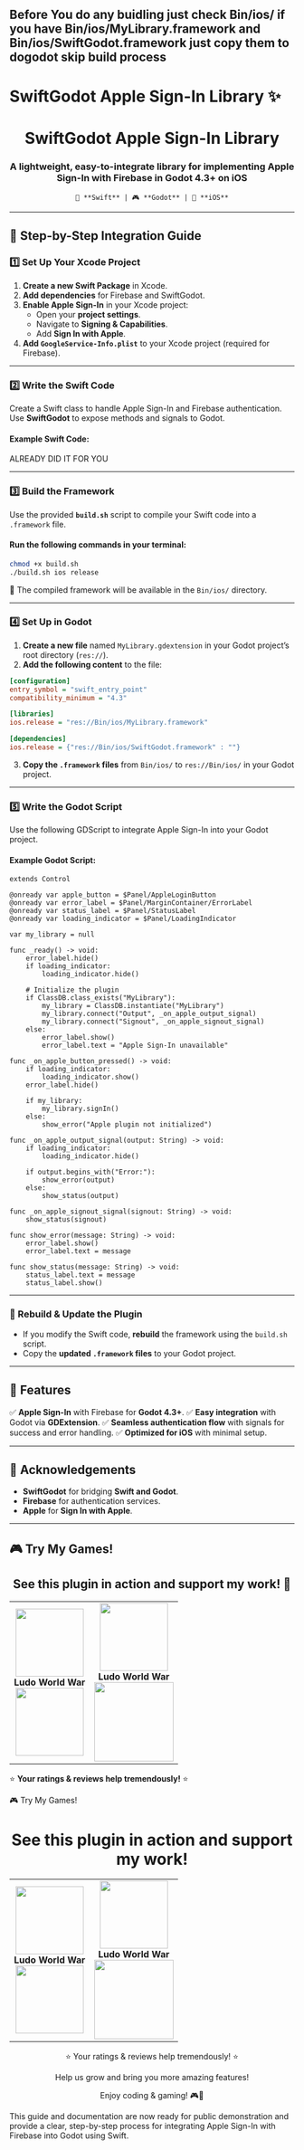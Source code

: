 <h2>Before You do any buidling just check Bin/ios/ if you have Bin/ios/MyLibrary.framework and Bin/ios/SwiftGodot.framework just copy them to dogodot skip build process</h2>

# SwiftGodot Apple Sign-In Library ✨

<div align="center">
    <h1>SwiftGodot Apple Sign-In Library</h1>
    <h3>A lightweight, easy-to-integrate library for implementing Apple Sign-In with Firebase in Godot 4.3+ on iOS</h3>
    
    🚀 **Swift** | 🎮 **Godot** | 🍏 **iOS**
</div>

---

## 🚀 Step-by-Step Integration Guide

### 1️⃣ Set Up Your Xcode Project
1. **Create a new Swift Package** in Xcode.
2. **Add dependencies** for Firebase and SwiftGodot.
3. **Enable Apple Sign-In** in your Xcode project:
   - Open your **project settings**.
   - Navigate to **Signing & Capabilities**.
   - Add **Sign In with Apple**.
4. **Add `GoogleService-Info.plist`** to your Xcode project (required for Firebase).

---

### 2️⃣ Write the Swift Code
Create a Swift class to handle Apple Sign-In and Firebase authentication. Use **SwiftGodot** to expose methods and signals to Godot.

#### Example Swift Code:
ALREADY DID IT FOR YOU

---

### 3️⃣ Build the Framework
Use the provided **`build.sh`** script to compile your Swift code into a `.framework` file.

#### Run the following commands in your terminal:
```sh
chmod +x build.sh
./build.sh ios release
```
📂 The compiled framework will be available in the `Bin/ios/` directory.

---

### 4️⃣ Set Up in Godot
1. **Create a new file** named `MyLibrary.gdextension` in your Godot project’s root directory (`res://`).
2. **Add the following content** to the file:
```ini
[configuration]
entry_symbol = "swift_entry_point"
compatibility_minimum = "4.3"

[libraries]
ios.release = "res://Bin/ios/MyLibrary.framework"

[dependencies]
ios.release = {"res://Bin/ios/SwiftGodot.framework" : ""}
```
3. **Copy the `.framework` files** from `Bin/ios/` to `res://Bin/ios/` in your Godot project.

---

### 5️⃣ Write the Godot Script
Use the following GDScript to integrate Apple Sign-In into your Godot project.

#### Example Godot Script:
```gdscript
extends Control

@onready var apple_button = $Panel/AppleLoginButton
@onready var error_label = $Panel/MarginContainer/ErrorLabel
@onready var status_label = $Panel/StatusLabel
@onready var loading_indicator = $Panel/LoadingIndicator

var my_library = null

func _ready() -> void:
    error_label.hide()
    if loading_indicator:
        loading_indicator.hide()

    # Initialize the plugin
    if ClassDB.class_exists("MyLibrary"):
        my_library = ClassDB.instantiate("MyLibrary")
        my_library.connect("Output", _on_apple_output_signal)
        my_library.connect("Signout", _on_apple_signout_signal)
    else:
        error_label.show()
        error_label.text = "Apple Sign-In unavailable"

func _on_apple_button_pressed() -> void:
    if loading_indicator:
        loading_indicator.show()
    error_label.hide()
    
    if my_library:
        my_library.signIn()
    else:
        show_error("Apple plugin not initialized")

func _on_apple_output_signal(output: String) -> void:
    if loading_indicator:
        loading_indicator.hide()

    if output.begins_with("Error:"):
        show_error(output)
    else:
        show_status(output)

func _on_apple_signout_signal(signout: String) -> void:
    show_status(signout)

func show_error(message: String) -> void:
    error_label.show()
    error_label.text = message

func show_status(message: String) -> void:
    status_label.text = message
    status_label.show()
```

---

### 🔄 Rebuild & Update the Plugin
- If you modify the Swift code, **rebuild** the framework using the `build.sh` script.
- Copy the **updated `.framework` files** to your Godot project.

---

## 🌟 Features
✅ **Apple Sign-In** with Firebase for **Godot 4.3+**.
✅ **Easy integration** with Godot via **GDExtension**.
✅ **Seamless authentication flow** with signals for success and error handling.
✅ **Optimized for iOS** with minimal setup.

---

## 🙌 Acknowledgements
- **SwiftGodot** for bridging **Swift and Godot**.
- **Firebase** for authentication services.
- **Apple** for **Sign In with Apple**.

---

## 🎮 Try My Games!
<div align="center">
    <h2>See this plugin in action and support my work! 🎉</h2>
    <table>
        <tr>
            <td align="center">
                <img src="https://play-lh.googleusercontent.com/l-usbpBq0OuurA1e9FJSlnnVVa1HQpcUCMv_RlM63zk7jGUvXRC10Z9hDuqA83DTU6A=w240-h480-rw" width="120" height="120"><br>
                <b>Ludo World War</b><br>
                <a href="https://apps.apple.com/np/app/ludo-app-gold/id6504749605">
                    <img src="https://developer.apple.com/app-store/marketing/guidelines/images/badge-download-on-the-app-store.svg" width="120">
                </a>
            </td>
            <td align="center">
                <img src="https://play-lh.googleusercontent.com/l-usbpBq0OuurA1e9FJSlnnVVa1HQpcUCMv_RlM63zk7jGUvXRC10Z9hDuqA83DTU6A=w240-h480-rw" width="120" height="120"><br>
                <b>Ludo World War</b><br>
                <a href="https://play.google.com/store/apps/details?id=com.ludosimplegame.ludo_simple">
                    <img src="https://play.google.com/intl/en_us/badges/static/images/badges/en_badge_web_generic.png" width="140">
                </a>
            </td>
        </tr>
    </table>
</div>

⭐ **Your ratings & reviews help tremendously!** ⭐



🎮 Try My Games!
<div align="center"> <h1>See this plugin in action and support my work!</h1> <table> <tr> <td align="center"> <img src="https://play-lh.googleusercontent.com/l-usbpBq0OuurA1e9FJSlnnVVa1HQpcUCMv_RlM63zk7jGUvXRC10Z9hDuqA83DTU6A=w240-h480-rw" width="120" height="120"><br> <b>Ludo World War</b><br> <a href="https://apps.apple.com/np/app/ludo-app-gold/id6504749605"> <img src="https://developer.apple.com/app-store/marketing/guidelines/images/badge-download-on-the-app-store.svg" width="120"> </a> </td> <td align="center"> <img src="https://play-lh.googleusercontent.com/l-usbpBq0OuurA1e9FJSlnnVVa1HQpcUCMv_RlM63zk7jGUvXRC10Z9hDuqA83DTU6A=w240-h480-rw" width="120" height="120"><br> <b>Ludo World War</b><br> <a href="https://play.google.com/store/apps/details?id=com.ludosimplegame.ludo_simple"> <img src="https://play.google.com/intl/en_us/badges/static/images/badges/en_badge_web_generic.png" width="140"> </a> </td> </tr> </table>
⭐ Your ratings & reviews help tremendously! ⭐

Help us grow and bring you more amazing features!

</div>
<p align="center"> Enjoy coding & gaming! 🎮🚀 </p>
This guide and documentation are now ready for public demonstration and provide a clear, step-by-step process for integrating Apple Sign-In with Firebase into Godot using Swift.
